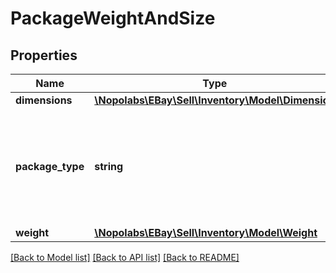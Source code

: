# PackageWeightAndSize

## Properties
Name | Type | Description | Notes
------------ | ------------- | ------------- | -------------
**dimensions** | [**\Nopolabs\EBay\Sell\Inventory\Model\Dimension**](Dimension.md) |  | [optional] 
**package_type** | **string** | This enumeration value indicates the type of shipping package used to ship the inventory item. The supported values for this field can be found in the &lt;a href&#x3D;\&quot;/api-docs/sell/inventory/types/slr:PackageTypeEnum\&quot;&gt;PackageTypeEnum&lt;/a&gt; type.&lt;br/&gt;&lt;br/&gt;This field will be returned if the package type is set for the inventory item. For implementation help, refer to &lt;a href&#x3D;&#39;https://developer.ebay.com/devzone/rest/api-ref/inventory/types/PackageTypeEnum.html&#39;&gt;eBay API documentation&lt;/a&gt; | [optional] 
**weight** | [**\Nopolabs\EBay\Sell\Inventory\Model\Weight**](Weight.md) |  | [optional] 

[[Back to Model list]](../README.md#documentation-for-models) [[Back to API list]](../README.md#documentation-for-api-endpoints) [[Back to README]](../README.md)


